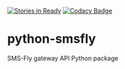 [![Stories in Ready](https://badge.waffle.io/wk-tech/python-smsfly.png?label=ready&title=Ready)](https://waffle.io/wk-tech/python-smsfly) [![Codacy Badge](https://api.codacy.com/project/badge/Grade/78ef3eba02d94d15bca00c841696fbb6)](https://www.codacy.com/app/webknjaz/python-smsfly?utm_source=github.com&amp;utm_medium=referral&amp;utm_content=wk-tech/python-smsfly&amp;utm_campaign=Badge_Grade)
# python-smsfly
SMS-Fly gateway API Python package
